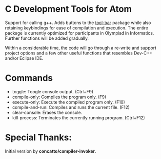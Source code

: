 
# C Development Tools for Atom

Support for calling g++. Adds buttons to the [tool-bar](https://atom.io/packages/tool-bar) package
while also retaining keybindings for ease of compilation and execution. The entire
package is currently optimized for participants in Olympiad in Informatics. Further
functions will be added gradually.

Within a considerable time, the code will go through a re-write and support
project options and a few other useful functions that resembles Dev-C++ and/or
Eclipse IDE.

# Commands

* toggle: Toogle console output. (Ctrl+F9)
* compile-only: Compiles the program only. (F9)
* execute-only: Execute the compiled program only. (F10)
* compile-and-run: Compiles and runs the current file. (F12)
* clear-console: Erases the console.
* kill-process: Terminates the currently running program. (Ctrl+F12)

# Special Thanks:

Initial version by **concatto/compiler-invoker**.
